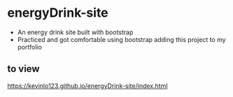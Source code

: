 # energyDrink-site
* An energy drink site built with bootstrap
* Practiced and got comfortable using bootstrap adding this project to my portfolio
## to view
https://kevinlo123.github.io/energyDrink-site/index.html
